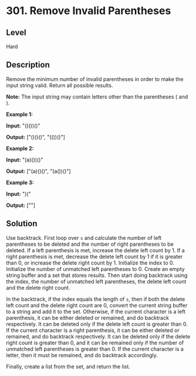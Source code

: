 # 301. Remove Invalid Parentheses
## Level
Hard

## Description
Remove the minimum number of invalid parentheses in order to make the input string valid. Return all possible results.

**Note:** The input string may contain letters other than the parentheses ( and ).

**Example 1:**

**Input:** "()())()"

**Output:** ["()()()", "(())()"]

**Example 2:**

**Input:** "(a)())()"

**Output:** ["(a)()()", "(a())()"]

**Example 3:**

**Input:** ")("

**Output:** [""]

## Solution
Use backtrack. First loop over `s` and calculate the number of left parentheses to be deleted and the number of right parentheses to be deleted. If a left parenthesis is met, increase the delete left count by 1. If a right parenthesis is met, decrease the delete left count by 1 if it is greater than 0, or increase the delete right count by 1. Initialize the index to 0. Initialize the number of unmatched left parentheses to 0. Create an empty string buffer and a set that stores results. Then start doing backtrack using the index, the number of unmatched left parentheses, the delete left count and the delete right count.

In the backtrack, if the index equals the length of `s`, then if both the delete left count and the delete right count are 0, convert the current string buffer to a string and add it to the set. Otherwise, if the current character is a left parenthesis, it can be either deleted or remained, and do backtrack respectively. It can be deleted only if the delete left count is greater than 0. If the current character is a right parenthesis, it can be either deleted or remained, and do backtrack respectively. It can be deleted only if the delete right count is greater than 0, and it can be remained only if the number of unmatched left parentheses is greater than 0. If the current character is a letter, then it must be remained, and do backtrack accordingly.

Finally, create a list from the set, and return the list.
